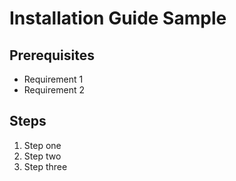 # Installation Guide Sample

## Prerequisites
- Requirement 1
- Requirement 2

## Steps
1. Step one
2. Step two
3. Step three
